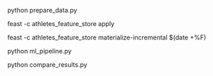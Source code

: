 python prepare_data.py

feast -c athletes_feature_store apply

feast -c athletes_feature_store materialize-incremental $(date +%F)

python ml_pipeline.py

python compare_results.py

